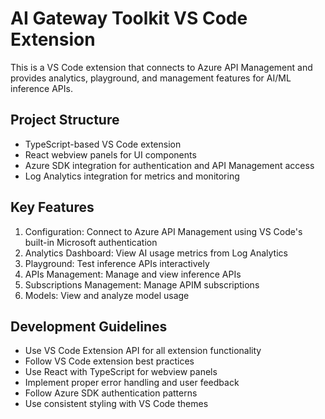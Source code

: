 # AI Gateway Toolkit VS Code Extension

This is a VS Code extension that connects to Azure API Management and provides analytics, playground, and management features for AI/ML inference APIs.

## Project Structure
- TypeScript-based VS Code extension
- React webview panels for UI components
- Azure SDK integration for authentication and API Management access
- Log Analytics integration for metrics and monitoring

## Key Features
1. Configuration: Connect to Azure API Management using VS Code's built-in Microsoft authentication
2. Analytics Dashboard: View AI usage metrics from Log Analytics
3. Playground: Test inference APIs interactively
4. APIs Management: Manage and view inference APIs
5. Subscriptions Management: Manage APIM subscriptions
6. Models: View and analyze model usage

## Development Guidelines
- Use VS Code Extension API for all extension functionality
- Follow VS Code extension best practices
- Use React with TypeScript for webview panels
- Implement proper error handling and user feedback
- Follow Azure SDK authentication patterns
- Use consistent styling with VS Code themes